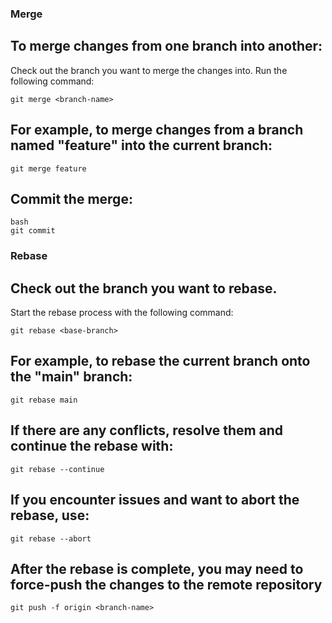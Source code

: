 ### Merge ###

## To merge changes from one branch into another:
Check out the branch you want to merge the changes into.
Run the following command:
```
git merge <branch-name>
```
## For example, to merge changes from a branch named "feature" into the current branch:
```
git merge feature
```

## Commit the merge:
 ```
bash
git commit
```


### Rebase ###

## Check out the branch you want to rebase.
Start the rebase process with the following command:
```
git rebase <base-branch>
```

## For example, to rebase the current branch onto the "main" branch:
```
git rebase main
```

## If there are any conflicts, resolve them and continue the rebase with:
```
git rebase --continue
```

## If you encounter issues and want to abort the rebase, use:
```
git rebase --abort
```


## After the rebase is complete, you may need to force-push the changes to the remote repository
```
git push -f origin <branch-name>
```






































